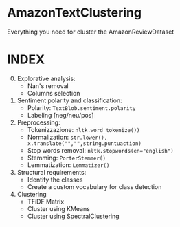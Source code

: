 # AmazonTextClustering
Everything you need for cluster the AmazonReviewDataset

# **INDEX**

0. Explorative analysis:
    - Nan's removal
    - Columns selection
1. Sentiment polarity and classification: 
    - Polarity: `TextBlob.sentiment.polarity`
    - Labeling [neg/neu/pos]
2. Preprocessing:
    - Tokenizzazione: `nltk.word_tokenize())`
    - Normalization: `str.lower(), x.translate("","",string.puntuaction)`
    - Stop words removal: `nltk.stopwords(en="english")`
    - Stemming: `PorterStemmer()`
    - Lemmatization: `Lemmatizer()`
3. Structural requirements:
    - Identify the classes
    - Create a custom vocabulary for class detection
4. Clustering
    - TFiDF Matrix
    - Cluster using KMeans
    - Cluster using SpectralClustering

